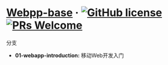 # [Webpp-base](https://github.com/cyanbaby/webapp-base-study) &middot; [![GitHub license](https://img.shields.io/badge/author-Cyan-blue.svg)](https://github.com/cyanbaby/webapp-base-study) [![PRs Welcome](https://img.shields.io/badge/use-study-brightgreen.svg)](https://github.com/cyanbaby/webapp-base-study)

分支

* **01-webapp-introduction:** 移动Web开发入门





